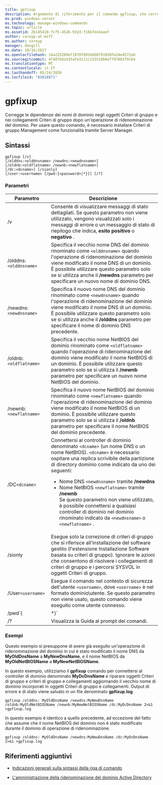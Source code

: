 ```yaml
---
title: gpfixup
description: Argomento di riferimento per il comando gpfixup, che corregge le dipendenze dei nomi di dominio negli oggetti Criteri di gruppo e Criteri di gruppo i collegamenti dopo un'operazione di ridenominazione del dominio.
ms.prod: windows-server
ms.technology: manage-windows-commands
ms.topic: article
ms.assetid: 2b145410-fc75-4526-932d-f16b7ee3aaef
author: coreyp-at-msft
ms.author: coreyp
manager: dongill
ms.date: 10/16/2017
ms.openlocfilehash: 14a225209e719707093ddd87918587e24e4572a6
ms.sourcegitcommit: 4f407b82435afe3111c215510b0ef797863f9cb4
ms.translationtype: MT
ms.contentlocale: it-IT
ms.lasthandoff: 05/24/2020
ms.locfileid: "83818871"
---
```

# <a name="gpfixup"></a>gpfixup

Corregge le dipendenze dei nomi di dominio negli oggetti Criteri di gruppo e nei collegamenti Criteri di gruppo dopo un'operazione di ridenominazione del dominio. Per usare questo comando, è necessario installare Criteri di gruppo Management come funzionalità tramite Server Manager.

## <a name="syntax"></a>Sintassi

```
gpfixup [/v]
[/olddns:<olddnsname> /newdns:<newdnsname>]
[/oldnb:<oldflatname> /newnb:<newflatname>]
[/dc:<dcname>] [/sionly]
[/user:<username> [/pwd:{<password>|*}]] [/?]
```

### <a name="parameters"></a>Parametri

| Parametro | Descrizione |
| --------- |------------ |
| /v | Consente di visualizzare messaggi di stato dettagliati. Se questo parametro non viene utilizzato, vengono visualizzati solo i messaggi di errore o un messaggio di stato di riepilogo che indica, **esito positivo** o **negativo** . |
| /olddns:`<olddnsname>` | Specifica il vecchio nome DNS del dominio rinominato come `<olddnsname>` quando l'operazione di ridenominazione del dominio viene modificato il nome DNS di un dominio. È possibile utilizzare questo parametro solo se si utilizza anche il **/newdns** parametro per specificare un nuovo nome di dominio DNS. |
| /newdns:`<newdnsname>` | Specifica il nuovo nome DNS del dominio rinominato come `<newdnsname>` quando l'operazione di ridenominazione del dominio viene modificato il nome DNS di un dominio. È possibile utilizzare questo parametro solo se si utilizza anche il **/olddns** parametro per specificare il nome di dominio DNS precedente. |
| /oldnb:`<oldflatname>` | Specifica il vecchio nome NetBIOS del dominio rinominato come `<oldflatname>` quando l'operazione di ridenominazione del dominio viene modificato il nome NetBIOS di un dominio. È possibile utilizzare questo parametro solo se si utilizza il **/newnb** parametro per specificare un nuovo nome NetBIOS del dominio. |
| /newnb:`<newflatname>` | Specifica il nuovo nome NetBIOS del dominio rinominato come `<newflatname>` quando l'operazione di ridenominazione del dominio viene modificato il nome NetBIOS di un dominio. È possibile utilizzare questo parametro solo se si utilizza il **/oldnb** parametro per specificare il nome NetBIOS del dominio precedente. |
| /DC`<dcname>` | Connettersi al controller di dominio denominato `<dcname>` (un nome DNS o un nome NetBIOS). `<dcname>` è necessario ospitare una replica scrivibile della partizione di directory dominio come indicato da uno dei seguenti:<ul><li>Nome DNS `<newdnsname>` tramite **/newdns**</li><li>Nome NetBIOS `<newflatname>` tramite **/newnb**</br>Se questo parametro non viene utilizzato, è possibile connettersi a qualsiasi controller di dominio nel dominio rinominato indicato da `<newdnsname>` o `<newflatname>` .</li></ul> |
| /sionly | Esegue solo la correzione di criteri di gruppo che si riferisce all'installazione del software gestito (l'estensione Installazione Software basata su criteri di gruppo). Ignorare le azioni che consentono di risolvere i collegamenti di criteri di gruppo e i percorsi SYSVOL in oggetti Criteri di gruppo. |
| /User`<username>` |Esegue il comando nel contesto di sicurezza dell'utente `<username>`, dove `<username>` è nel formato dominio\utente. Se questo parametro non viene usato, questo comando viene eseguito come utente connesso. |
| /pwd`{<password> | *}` | Specifica la password per l'utente. |
| /? | Visualizza la Guida al prompt dei comandi. |

### <a name="examples"></a>Esempi

Questo esempio si presuppone di avere già eseguito un'operazione di ridenominazione del dominio in cui è stato modificato il nome DNS da **MyOldDnsName** a **MyNewDnsName**, e il nome NetBIOS da **MyOldNetBIOSName** a **MyNewNetBIOSName**.

In questo esempio, utilizziamo il **gpfixup** comando per connettersi al controller di dominio denominato **MyDcDnsName** e riparare oggetti Criteri di gruppo e criteri di gruppo e collegamenti aggiornando il vecchio nome di dominio incorporati in oggetti Criteri di gruppo e collegamenti. Output di errore e di stato viene salvato in un file denominato **gpfixup.log**.

```
gpfixup /olddns: MyOldDnsName /newdns:MyNewDnsName /oldnb:MyOldNetBIOSName /newnb:MyNewNetBIOSName /dc:MyDcDnsName 2>&1 >gpfixup.log
```

In questo esempio è identico a quello precedente, ad eccezione del fatto che assume che il nome NetBIOS del dominio non è stato modificato durante il dominio di operazione di ridenominazione.

```
gpfixup /olddns: MyOldDnsName /newdns:MyNewDnsName /dc:MyDcDnsName 2>&1 >gpfixup.log
```

## <a name="additional-references"></a>Riferimenti aggiuntivi

- [Indicazioni generali sulla sintassi della riga di comando](command-line-syntax-key.md)

- [L'amministrazione della ridenominazione del dominio Active Directory](https://docs.microsoft.com/previous-versions/windows/it-pro/windows-server-2008-R2-and-2008/cc794869(v=ws.10))
